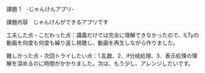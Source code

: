課題 1　-じゃんけんアプリ-

課題内容　じゃんけんができるアプリです

工夫した点・こだわった点：講義だけでは完全に理解できなかったので、ILTyの動画を何度も何度も繰り返し視聴し、動画を再生しながら作りました。

難しかった点・次回トライしたい点：1.乱数、2．if分岐処理、3．表示処理の理解を深めるのに時間がかかりました。次は、もう少し、アレンジしたいです。    
